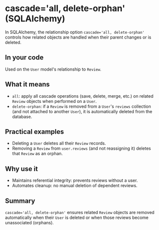# cascade='all, delete-orphan' (SQLAlchemy)

In SQLAlchemy, the relationship option `cascade='all, delete-orphan'` controls how related objects are handled when their parent changes or is deleted.

## In your code
Used on the `User` model's relationship to `Review`.

## What it means
- `all`: apply all cascade operations (save, delete, merge, etc.) on related `Review` objects when performed on a `User`.  
- `delete-orphan`: if a `Review` is removed from a `User`'s `reviews` collection (and not attached to another `User`), it is automatically deleted from the database.

## Practical examples
- Deleting a `User` deletes all their `Review` records.  
- Removing a `Review` from `user.reviews` (and not reassigning it) deletes that `Review` as an orphan.

## Why use it
- Maintains referential integrity: prevents reviews without a user.  
- Automates cleanup: no manual deletion of dependent reviews.

## Summary
`cascade='all, delete-orphan'` ensures related `Review` objects are removed automatically when their `User` is deleted or when those reviews become unassociated (orphans).